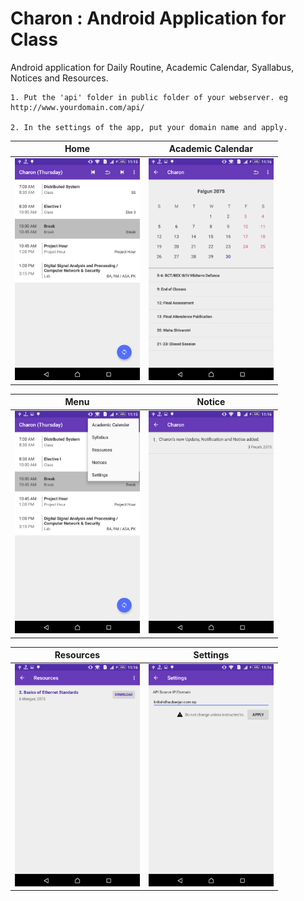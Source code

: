 # Charon : Android Application for Class

Android application for Daily Routine, Academic Calendar, Syallabus, Notices and Resources.

```
1. Put the 'api' folder in public folder of your webserver. eg http://www.yourdomain.com/api/

2. In the settings of the app, put your domain name and apply.
```

| Home | Academic Calendar |
| ---- | ----------------- |
| <img src="./Screenshots/home.png" width="200px"> | <img src="./Screenshots/calendar.png" width="200px"> | 

| Menu | Notice |
| ---- | ----------------- |
| <img src="./Screenshots/menu.png" width="200px"> | <img src="./Screenshots/notice.png" width="200px"> | 

| Resources | Settings |
| ---- | ----------------- |
| <img src="./Screenshots/resources.png" width="200px"> | <img src="./Screenshots/settings.png" width="200px"> | 
